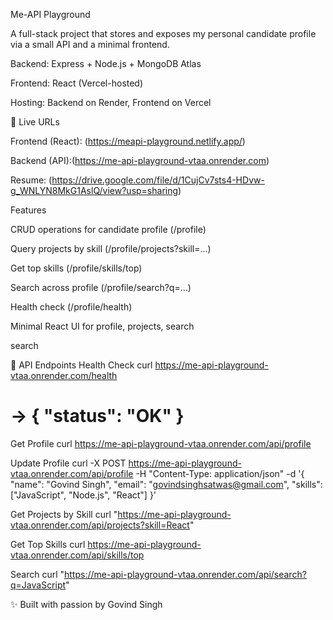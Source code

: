 Me-API Playground 

A full-stack project that stores and exposes my personal candidate profile via a small API and a minimal frontend.

Backend: Express + Node.js + MongoDB Atlas

Frontend: React (Vercel-hosted)

Hosting: Backend on Render, Frontend on Vercel

🔗 Live URLs

Frontend (React): (https://meapi-playground.netlify.app/)

Backend (API):(https://me-api-playground-vtaa.onrender.com)

Resume: (https://drive.google.com/file/d/1CujCv7sts4-HDvw-g_WNLYN8MkG1AslQ/view?usp=sharing)

Features

CRUD operations for candidate profile (/profile)

Query projects by skill (/profile/projects?skill=...)

Get top skills (/profile/skills/top)

Search across profile (/profile/search?q=...)

Health check (/profile/health)

Minimal React UI for profile, projects, search

search

📡 API Endpoints
Health Check
curl https://me-api-playground-vtaa.onrender.com/health
# → { "status": "OK" }

Get Profile
curl https://me-api-playground-vtaa.onrender.com/api/profile

Update Profile
curl -X POST https://me-api-playground-vtaa.onrender.com/api/profile
  -H "Content-Type: application/json"
  -d '{ "name": "Govind Singh", "email": "govindsinghsatwas@gmail.com", 
  "skills": ["JavaScript", "Node.js", "React"] }'

Get Projects by Skill
curl "https://me-api-playground-vtaa.onrender.com/api/projects?skill=React"

Get Top Skills
curl https://me-api-playground-vtaa.onrender.com/api/skills/top

Search
curl "https://me-api-playground-vtaa.onrender.com/api/search?q=JavaScript"

✨ Built with passion by Govind Singh
